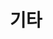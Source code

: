 ---
title: 기타
layout: collection
permalink: /d3/
collection: d3
entries_layout: grid
classes: wide
---